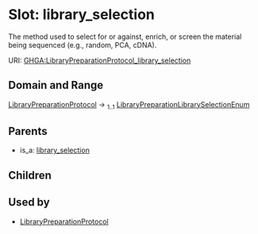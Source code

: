 
# Slot: library_selection


The method used to select for or against, enrich, or screen the material being sequenced (e.g., random, PCA, cDNA).

URI: [GHGA:LibraryPreparationProtocol_library_selection](https://w3id.org/GHGA/LibraryPreparationProtocol_library_selection)


## Domain and Range

[LibraryPreparationProtocol](LibraryPreparationProtocol.md) &#8594;  <sub>1..1</sub> [LibraryPreparationLibrarySelectionEnum](LibraryPreparationLibrarySelectionEnum.md)

## Parents

 *  is_a: [library_selection](library_selection.md)

## Children


## Used by

 * [LibraryPreparationProtocol](LibraryPreparationProtocol.md)
